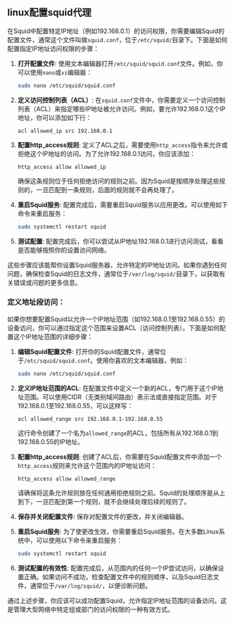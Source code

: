 ## linux配置squid代理

在Squid中配置特定IP地址（例如192.168.0.1）的访问权限，你需要编辑Squid的配置文件，通常这个文件叫做`squid.conf`，位于`/etc/squid/`目录下。下面是如何配置指定IP地址访问权限的步骤：

1. **打开配置文件**:
   使用文本编辑器打开`/etc/squid/squid.conf`文件。例如，你可以使用`nano`或`vi`编辑器：

    ```bash
    sudo nano /etc/squid/squid.conf
    ```

2. **定义访问控制列表（ACL）**:
   在`squid.conf`文件中，你需要定义一个访问控制列表（ACL）来指定哪些IP地址被允许访问。例如，要允许192.168.0.1这个IP地址，你可以添加如下行：

    ```plaintext
    acl allowed_ip src 192.168.0.1
    ```

3. **配置http_access规则**:
   定义了ACL之后，需要使用`http_access`指令来允许或拒绝这个IP地址的访问。为了允许192.168.0.1访问，你应该添加：

    ```plaintext
    http_access allow allowed_ip
    ```

    确保这条规则位于任何拒绝访问的规则之前。因为Squid是按顺序处理这些规则的，一旦匹配到一条规则，后面的规则就不会再处理了。

4. **重启Squid服务**:
   配置完成后，需要重启Squid服务以应用更改。可以使用如下命令来重启服务：

    ```bash
    sudo systemctl restart squid
    ```

5. **测试配置**:
   配置完成后，你可以尝试从IP地址192.168.0.1进行访问测试，看看是否能够按照你的设置访问网络。

这些步骤应该能帮你设置Squid服务器，允许特定的IP地址访问。如果你遇到任何问题，确保检查Squid的日志文件，通常位于`/var/log/squid/`目录下，以获取有关错误或问题的更多信息。

### 定义地址段访问：

如果你想要配置Squid以允许一个IP地址范围（如192.168.0.1至192.168.0.55）的设备访问，你可以通过指定这个范围来设置ACL（访问控制列表）。下面是如何配置这个IP地址范围的详细步骤：

1. **编辑Squid配置文件**:
   打开你的Squid配置文件，通常位于`/etc/squid/squid.conf`。使用你喜欢的文本编辑器，例如：

    ```bash
    sudo nano /etc/squid/squid.conf
    ```

2. **定义IP地址范围的ACL**:
   在配置文件中定义一个新的ACL，专门用于这个IP地址范围。可以使用CIDR（无类别域间路由）表示法或直接指定范围。对于192.168.0.1至192.168.0.55，可以这样写：

    ```plaintext
    acl allowed_range src 192.168.0.1-192.168.0.55
    ```

    这行命令创建了一个名为`allowed_range`的ACL，包括所有从192.168.0.1到192.168.0.55的IP地址。

3. **配置http_access规则**:
   创建了ACL后，你需要在Squid配置文件中添加一个`http_access`规则来允许这个范围内的IP地址访问：

    ```plaintext
    http_access allow allowed_range
    ```

    请确保将这条允许规则放在任何通用拒绝规则之前。Squid的处理顺序是从上到下，一旦匹配到第一个规则，就不会继续处理后续的规则了。

4. **保存并关闭配置文件**:
   保存对配置文件的更改，并关闭编辑器。

5. **重启Squid服务**:
   为了使更改生效，你需要重启Squid服务。在大多数Linux系统中，可以使用以下命令来重启服务：

    ```bash
    sudo systemctl restart squid
    ```

6. **测试配置的有效性**:
   配置完成后，从范围内的任何一个IP尝试访问，以确保设置正确。如果访问不成功，检查配置文件中的规则顺序，以及Squid日志文件，通常位于`/var/log/squid/`，以便诊断问题。

通过上述步骤，你应该可以成功配置Squid，允许指定IP地址范围的设备访问。这是管理大型网络中特定组或部门的访问权限的一种有效方式。
